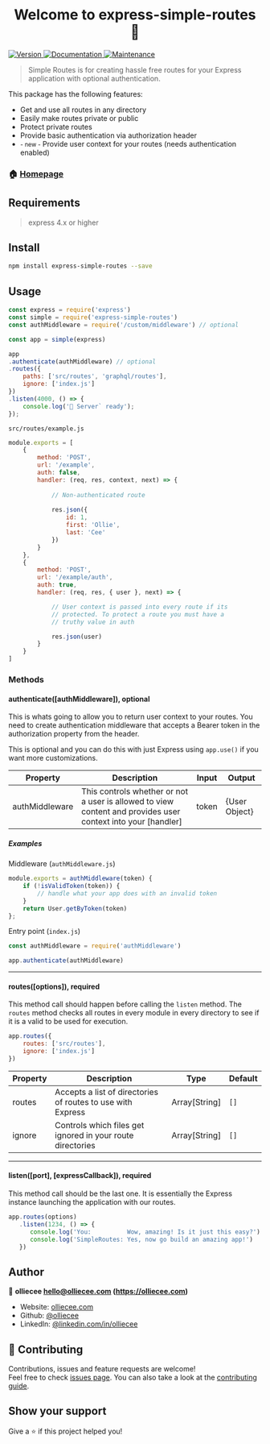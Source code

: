 <h1 align="center">Welcome to express-simple-routes 👋</h1>
<p>
  <a href="https://www.npmjs.com/package/express-simple-routes" target="_blank">
    <img alt="Version" src="https://img.shields.io/npm/v/express-simple-routes.svg">
  </a>
  <a href="https://github.com/olliecee/express-simple-routes#readme" target="_blank">
    <img alt="Documentation" src="https://img.shields.io/badge/documentation-yes-brightgreen.svg" />
  </a>
  <a href="https://github.com/olliecee/express-simple-routes/graphs/commit-activity" target="_blank">
    <img alt="Maintenance" src="https://img.shields.io/badge/Maintained%3F-yes-green.svg" />
  </a>
</p>

> Simple Routes is for creating hassle free routes for your Express application with optional authentication. 

This package has the following features:
<ul>
    <li>Get and use all routes in any directory</li>
    <li>Easily make routes private or public</li>
    <li>Protect private routes</li>
    <li>Provide basic authentication via authorization header</li>
    <li><small>- new -</small> Provide user context for your routes (needs authentication enabled)</li>
</ul>

### 🏠 [Homepage](https://github.com/olliecee/express-simple-routes#readme)

## Requirements
> express 4.x or higher

## Install

```sh
npm install express-simple-routes --save
```

## Usage

```javascript
const express = require('express')
const simple = require('express-simple-routes')
const authMiddleware = require('/custom/middleware') // optional

const app = simple(express)

app
.authenticate(authMiddleware) // optional
.routes({
    paths: ['src/routes', 'graphql/routes'],
    ignore: ['index.js']
})
.listen(4000, () => {
    console.log('🚀 Server` ready');
});
```

`src/routes/example.js`
```javascript
module.exports = [
    {
        method: 'POST',
        url: '/example',
        auth: false,
        handler: (req, res, context, next) => {
            
            // Non-authenticated route
            
            res.json({
                id: 1,
                first: 'Ollie',
                last: 'Cee'
            })
        }
    },
    {
        method: 'POST',
        url: '/example/auth',
        auth: true,
        handler: (req, res, { user }, next) => {

            // User context is passed into every route if its 
            // protected. To protect a route you must have a 
            // truthy value in auth

            res.json(user)
        }
    }
]
```

### Methods
#### authenticate([authMiddleware]), optional
This is whats going to allow you to return user context to your routes. You need to create authentication middleware 
that accepts a Bearer token in the authorization property from the header. 

This is optional and you can do this with just Express using `app.use()` if you want more customizations.

| Property | Description | Input | Output |
| --- | --- | --- | --- |
| authMiddleware | This controls whether or not a user is allowed to view content and provides user context into your [handler] | token | {User Object} |

##### Examples
Middleware (`authMiddleware.js`)
```javascript
module.exports = authMiddleware(token) {
    if (!isValidToken(token)) {
        // handle what your app does with an invalid token
    }
    return User.getByToken(token)
};
```
Entry point (`index.js`)
```javascript
const authMiddleware = require('authMiddleware')

app.authenticate(authMiddleware)
```
***
#### routes([options]), required
This method call should happen before calling the `listen` method. The `routes` method checks all routes in every module in every directory to see if it is a valid to be used for execution.

```javascript
app.routes({
    routes: ['src/routes'],
    ignore: ['index.js']
})
```

| Property | Description | Type | Default |
| --- | --- | --- | --- |
| routes | Accepts a list of directories of routes to use with Express | Array[String] | `[]` |
| ignore | Controls which files get ignored in your route directories | Array[String] | `[]`

***
#### listen([port], [expressCallback]), required
This method call should be the last one. It is essentially the Express instance launching the application with our routes.
```javascript
app.routes(options)
   .listen(1234, () => {
      console.log('You:          Wow, amazing! Is it just this easy?')
      console.log('SimpleRoutes: Yes, now go build an amazing app!')
   })
```

## Author

👤 **olliecee <hello@olliecee.com> (https://olliecee.com)**

* Website: [olliecee.com](https://olliecee.com)
* Github: [@olliecee](https://github.com/olliecee)
* LinkedIn: [@linkedin.com\/in\/olliecee](https://linkedin.com/in/linkedin.com\/in\/olliecee)

## 🤝 Contributing

Contributions, issues and feature requests are welcome!<br />Feel free to check [issues page](https://github.com/olliecee/express-simple-routes/issues). You can also take a look at the [contributing guide](https://github.com/olliecee/express-simple-routes/blob/master/CONTRIBUTING.md).

## Show your support

Give a ⭐️ if this project helped you!
